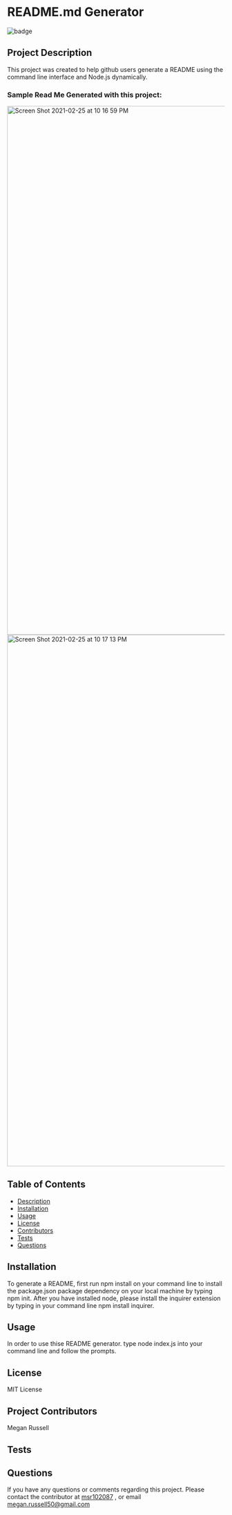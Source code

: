 
# README.md Generator


![badge](https://img.shields.io/badge/License-MIT-yellowgreen.svg)

## Project Description 

This project was created to help github users generate a README using the command line interface and Node.js dynamically. 

### Sample Read Me Generated with this project:

<img width="1225" alt="Screen Shot 2021-02-25 at 10 16 59 PM" src="https://user-images.githubusercontent.com/74628028/109264301-9f49c880-77b9-11eb-9d73-6ee0aef8fb1e.png">

<img width="1232" alt="Screen Shot 2021-02-25 at 10 17 13 PM" src="https://user-images.githubusercontent.com/74628028/109264397-c99b8600-77b9-11eb-96ed-b1a38585b30d.png">


## Table of Contents

* [Description](#description)
* [Installation](#installation)
* [Usage](#usage)
* [License](#license)
* [Contributors](#contributors)
* [Tests](#tests)
* [Questions](#questions)
    
    


## Installation

To generate a README, first run npm install on your command line to install the package.json package dependency on your local machine by typing npm init.  After you have installed node, please install the inquirer extension by typing in your command line npm install inquirer.

## Usage

In order to use thise README generator.  type node index.js into your command line and follow the prompts.

## License

MIT License

## Project Contributors

Megan Russell

## Tests



## Questions

If you have any questions or comments regarding this project.  Please contact the contributor at [msr102087](https://github.com/msr102087) , or email megan.russell50@gmail.com
